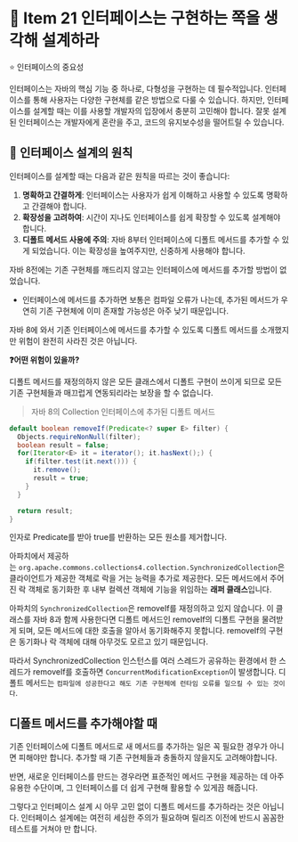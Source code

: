 # 🚀 Item 21 인터페이스는 구현하는 쪽을 생각해 설계하라

⭐️ 인터페이스의 중요성

인터페이스는 자바의 핵심 기능 중 하나로, 다형성을 구현하는 데 필수적입니다. 인터페이스를 통해 사용자는 다양한 구현체를 같은 방법으로 다룰 수 있습니다. 하지만, 인터페이스를 설계할 때는 이를 사용할 개발자의 입장에서 충분히 고민해야 합니다. 잘못 설계된 인터페이스는 개발자에게 혼란을 주고, 코드의 유지보수성을 떨어트릴 수 있습니다.


## 📌 인터페이스 설계의 원칙

인터페이스를 설계할 때는 다음과 같은 원칙을 따르는 것이 좋습니다:

1. **명확하고 간결하게**: 인터페이스는 사용자가 쉽게 이해하고 사용할 수 있도록 명확하고 간결해야 합니다.
2. **확장성을 고려하여**: 시간이 지나도 인터페이스를 쉽게 확장할 수 있도록 설계해야 합니다.
3. **디폴트 메서드 사용에 주의**: 자바 8부터 인터페이스에 디폴트 메서드를 추가할 수 있게 되었습니다. 이는 확장성을 높여주지만, 신중하게 사용해야 합니다.

자바 8전에는 기존 구현체를 깨드리지 않고는 인터페이스에 메서드를 추가할 방법이 없었습니다. 
 - 인터페이스에 메서드를 추가하면 보통은 컴파일 오류가 나는데, 추가된 메서드가 우연히 기존 구현체에 이미 존재할 가능성은 아주 낮기 때문입니다.
 
자바 8에 와서 기존 인터페이스에 메서드를 추가할 수 있도록 디폴트 메서드를 소개했지만 위험이 완전히 사라진 것은 아닙니다. 

**❓어떤 위험이 있을까?**

디폴트 메서드를 재정의하지 않은 모든 클래스에서 디폴트 구현이 쓰이게 되므로 모든 기존 구현체들과 매끄럽게 연동되리라는 보장을 할 수 없습니다.


>자바 8의 Collection 인터페이스에 추가된 디폴트 메서드
```java
default boolean removeIf(Predicate<? super E> filter) {
  Objects.requireNonNull(filter);
  boolean result = false;
  for(Iterator<E> it = iterator(); it.hasNext();) {
    if(filter.test(it.next())) {
      it.remove();
      result = true;
    }
  }

  return result;
}


```

인자로 Predicate를 받아 true를 반환하는 모든 원소를 제거합니다.

아파치에서 제공하는 `org.apache.commons.collections4.collection.SynchronizedCollection`은 클라이언트가 제공한 객체로 락을 거는 능력을 추가로 제공한다. 모든 메서드에서 주어진 락 객체로 동기화한 후 내부 컬렉션 객체에 기능을 위임하는 **래퍼 클래스**입니다.

아파치의 `SynchronizedCollection`은 removeIf를 재정의하고 있지 않습니다. 이 클래스를 자바 8과 함께 사용한다면 디폴트 메서드인 removeIf의 디폴트 구현을 물려받게 되며, 모든 메서드에 대한 호출을 알아서 동기화해주지 못합니다. removeIf의 구현은 동기화나 락 객체에 대해 아무것도 모르고 있기 때문입니다.

따라서 SynchronizedCollection 인스턴스를 여러 스레드가 공유하는 환경에서 한 스레드가 removeIf를 호출하면 `ConcurrentModificationException`이 발생합니다. 디폴트 메서드는 `컴파일에 성공한다고 해도 기존 구현체에 런타임 오류를 일으킬 수 있는 것이다`.
## 디폴트 메서드를 추가해야할 때

기존 인터페이스에 디폴트 메서드로 새 메서드를 추가하는 일은 꼭 필요한 경우가 아니면 피해야만 합니다. 추가할 때 기존 구현체들과 충돌하지 않을지도 고려해야합니다.

반면, 새로운 인터페이스를 만드는 경우라면 표준적인 메서드 구현을 제공하는 데 아주 유용한 수단이며, 그 인터페이스를 더 쉽게 구현해 활용할 수 있게끔 해줍니다.

그렇다고 인터페이스 설계 시 아무 고민 없이 디폴트 메서드를 추가하라는 것은 아닙니다. 인터페이스 설계에는 여전히 세심한 주의가 필요하며 릴리즈 이전에 반드시 꼼꼼한 테스트를 거쳐야 만 합니다.

